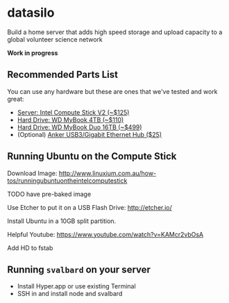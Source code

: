 # datasilo

Build a home server that adds high speed storage and upload capacity to a global volunteer science network

**Work in progress**

## Recommended Parts List

You can use any hardware but these are ones that we've tested and work great:

- [Server: Intel Compute Stick V2 (~$125)](https://www.amazon.com/gp/product/B01AZC4NHS/ref=as_li_tl?ie=UTF8&tag=datproject-20&camp=1789&creative=9325&linkCode=as2&creativeASIN=B01AZC4NHS&linkId=df633291eb6a1066699506cba2987ac2)
- [Hard Drive: WD MyBook 4TB (~$110)](https://www.amazon.com/gp/product/B01LQQHL4E/ref=as_li_tl?ie=UTF8&tag=datproject-20&camp=1789&creative=9325&linkCode=as2&creativeASIN=B01LQQHL4E&linkId=82948e95904232adfce2cf1b7caaf725)
- [Hard Drive: WD MyBook Duo 16TB (~$499)](https://www.amazon.com/gp/product/B01B6BN1CU/ref=as_li_tl?ie=UTF8&tag=datproject-20&camp=1789&creative=9325&linkCode=as2&creativeASIN=B01B6BN1CU&linkId=0e7415c88239907dba15a73be9ef6fb4)
- (Optional) [Anker USB3/Gigabit Ethernet Hub ($25)](https://www.amazon.com/gp/product/B014ZOJX7W/ref=as_li_tl?ie=UTF8&tag=datproject-20&camp=1789&creative=9325&linkCode=as2&creativeASIN=B014ZOJX7W&linkId=73bc96dfe36120b60846299d07d689d7)

## Running Ubuntu on the Compute Stick

Download Image: http://www.linuxium.com.au/how-tos/runningubuntuontheintelcomputestick

TODO have pre-baked image

Use Etcher to put it on a USB Flash Drive: http://etcher.io/

Install Ubuntu in a 10GB split partition.

Helpful Youtube: https://www.youtube.com/watch?v=KAMcr2vbOsA

Add HD to fstab

## Running `svalbard` on your server

- Install Hyper.app or use existing Terminal
- SSH in and install node and svalbard
